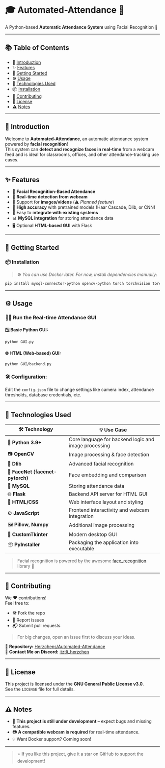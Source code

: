 # 🎓 Automated-Attendance 📸

A Python-based **Automatic Attendance System** using Facial Recognition 🧠

---

## 📚 Table of Contents
- 📌 [Introduction](#-introduction)
- ✨ [Features](#-features)
- 🚀 [Getting Started](#-getting-started)
- ⚙️ [Usage](#-usage)
- 🧰 [Technologies Used](#-technologies-used)
- 📦 [Installation](#-installation)
- 🤝 [Contributing](#-contributing)
- 🪪 [License](#-license)
- ⚠️ [Notes](#-notes)

---

## 📌 Introduction
Welcome to **Automated-Attendance**, an automatic attendance system powered by **facial recognition**!  
This system can **detect and recognize faces in real-time** from a webcam feed and is ideal for classrooms, offices, and other attendance-tracking use cases.

---

## ✨ Features
- 🧠 **Facial Recognition-Based Attendance**  
- 🎥 **Real-time detection from webcam**  
- 📸 Support for **images/videos** (⚠️ *Planned feature*)  
- 🎯 **High accuracy** with pretrained models (Haar Cascade, Dlib, or CNN)  
- 🔗 Easy to **integrate with existing systems**  
- 📊 **MySQL integration** for storing attendance data  
- 🖥️ Optional **HTML-based GUI** with Flask  

---

## 🚀 Getting Started

### 📦 Installation
> ⚙️ _You can use Docker later. For now, install dependencies manually:_

```bash
pip install mysql-connector-python opencv-python torch torchvision torchaudio numpy pillow customtkinter scikit-learn facenet-pytorch tk pyinstaller openpyxl flask
```

---

## ⚙️ Usage

### 🧑‍💻 Run the Real-time Attendance GUI

#### 🪟 Basic Python GUI:
```bash
python GUI.py
```

#### 🌐 HTML (Web-based) GUI:
```bash
python GUI/backend.py
```

### 🛠️ Configuration:
Edit the `config.json` file to change settings like camera index, attendance thresholds, database credentials, etc.

---

## 🧰 Technologies Used
| 🛠 Technology      | 💡 Use Case |
|------------------|-------------|
| 🐍 **Python 3.9+**    | Core language for backend logic and image processing |
| 📷 **OpenCV**         | Image processing & face detection |
| 🧠 **Dlib**           | Advanced facial recognition |
| 🔬 **FaceNet (facenet-pytorch)** | Face embedding and comparison |
| 🔗 **MySQL**          | Storing attendance data |
| 🌐 **Flask**          | Backend API server for HTML GUI |
| 🎨 **HTML/CSS**       | Web interface layout and styling |
| ⚙️ **JavaScript**     | Frontend interactivity and webcam integration |
| 🖼️ **Pillow, Numpy**  | Additional image processing |
| 🧱 **CustomTkinter**  | Modern desktop GUI |
| 📦 **PyInstaller**    | Packaging the application into executable |

> Facial recognition is powered by the awesome [face_recognition](https://github.com/ageitgey/face_recognition) library 🙌

---

## 🤝 Contributing

We ❤️ contributions!  
Feel free to:
- 🛠 Fork the repo
- 🐞 Report issues
- 📬 Submit pull requests

> For big changes, open an issue first to discuss your ideas.

🔗 **Repository:** [Herzchens/Automated-Attendance](https://github.com/Herzchens/Automated-Attendance)  
💬 **Contact Me on Discord:** [itztli_herzchen](https://discord.com/users/984085171408080897)

---

## 🪪 License

This project is licensed under the **GNU General Public License v3.0**.  
See the `LICENSE` file for full details.

---

## ⚠️ Notes

- 🚧 **This project is still under development** – expect bugs and missing features.
- 📷 **A compatible webcam is required** for real-time attendance.
- 💡 Want Docker support? Coming soon!

---

> ⭐️ If you like this project, give it a star on GitHub to support the development!

